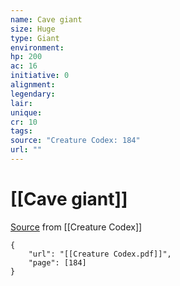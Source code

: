 ```yaml
---
name: Cave giant
size: Huge
type: Giant
environment: 
hp: 200
ac: 16
initiative: 0
alignment: 
legendary: 
lair: 
unique: 
cr: 10
tags: 
source: "Creature Codex: 184"
url: ""
---
```

# [[Cave giant]]

[Source](zotero://open-pdf/library/items/NTNKJRHG?page=184) from [[Creature Codex]]

```pdf
{
	"url": "[[Creature Codex.pdf]]",
	"page": [184]
}
```

